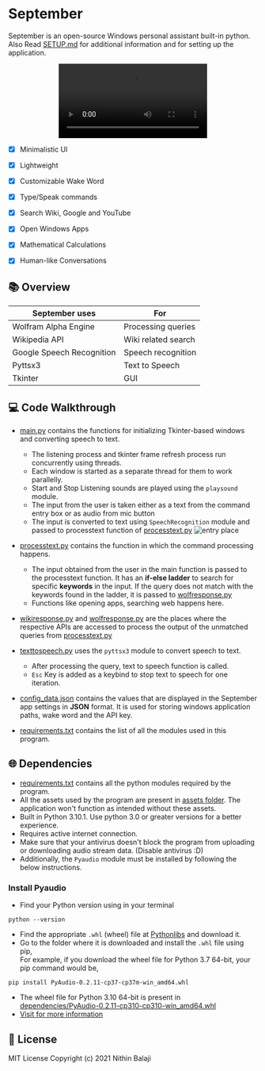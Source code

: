 # September

September is an open-source Windows personal assistant built-in python. Also Read [SETUP.md](SETUP.md) for additional information and for setting up the application.

<p align = "center">
  <video src = "https://user-images.githubusercontent.com/73932121/154417750-2b43a0e7-2d89-44d6-8ad5-f0ebb3f32ad1.mp4">Sample Video</video>
</p>


+ [x] Minimalistic UI
+ [x] Lightweight 
+ [x] Customizable Wake Word
+ [x] Type/Speak commands
+ [x] Search Wiki, Google and YouTube
+ [x] Open Windows Apps
+ [x] Mathematical Calculations 
+ [x] Human-like Conversations  


## 📚 Overview

| September uses            | For                      |
| -----------               | -----------              |
| Wolfram Alpha Engine      | Processing queries       |
| Wikipedia API             | Wiki related search      |
| Google Speech Recognition | Speech recognition       |
| Pyttsx3                   | Text to Speech           |
| Tkinter                   | GUI                      |

## 💻 Code Walkthrough

+ [main.py](main.py) contains the functions for initializing Tkinter-based windows and converting speech to text.  
  + The listening process and tkinter frame refresh process run concurrently using threads.       
  + Each window is started as a separate thread for them to work parallelly.      
  + Start and Stop Listening sounds are played using the `playsound` module.
  + The input from the user is taken either as a text from the command entry box or as audio from mic button
  + The input is converted to text using `SpeechRecognition` module and passed to processtext function of [processtext.py](processtext.py)
  ![entry place](https://user-images.githubusercontent.com/73932121/154352815-6bc467bf-bc62-4409-bbac-210a00037a62.png)

+ [processtext.py](processtext.py) contains the function in which the command processing happens.       
  + The input obtained from the user in the main function is passed to the processtext function. It has an **if-else ladder** to search for specific **keywords** in the input. If the query does not match with the keywords found in the ladder, it is passed to [wolfresponse.py](wolfresponse.py)
  + Functions like opening apps, searching web happens here. 
    
+ [wikiresponse.py](wikiresponse.py) and [wolfresponse.py](wolfresponse.py) are the places where the respective APIs are accessed to process the output of the unmatched queries from [processtext.py](processtext.py)

+ [texttospeech.py](texttospeech.py) uses the `pyttsx3` module to convert speech to text. 
  + After processing the query, text to speech function is called.    
  + `Esc` Key is added as a keybind to stop text to speech for one iteration. 

+ [config_data.json](config_data.json) contains the values that are displayed in the September app settings in **JSON** format. It is used for storing windows application paths, wake word and the API key. 

+ [requirements.txt](requirements.txt) contains the list of all the modules used in this program. 

## 🌐 Dependencies

+ [requirements.txt](requirements.txt) contains all the python modules required by the program.
+ All the assets used by the program are present in [assets folder](assets). The application won't function as intended without these assets.
+ Built in Python 3.10.1. Use python 3.0 or greater versions for a better experience. 
+ Requires active internet connection. 
+ Make sure that your antivirus doesn't block the program from uploading or downloading audio stream data. (Disable antivirus :D)
+ Additionally, the `Pyaudio` module must be installed by following the below instructions. 

### Install Pyaudio

+ Find your Python version using in your terminal
```
python --version
```
+ Find the appropriate `.whl` (wheel) file at [Pythonlibs](https://www.lfd.uci.edu/~gohlke/pythonlibs/#pyaudio) and download it.
+ Go to the folder where it is downloaded and install the `.whl` file using pip,        
For example, if you download the wheel file for Python 3.7 64-bit, your pip command would be,     
```
pip install PyAudio-0.2.11-cp37-cp37m-win_amd64.whl
```
+ The wheel file for Python 3.10 64-bit is present in [dependencies/PyAudio-0.2.11-cp310-cp310-win_amd64.whl](dependencies/PyAudio-0.2.11-cp310-cp310-win_amd64.whl)
+ [Visit for more information](https://stackoverflow.com/a/55630212)


## 📝 License
MIT License
Copyright (c) 2021 Nithin Balaji


